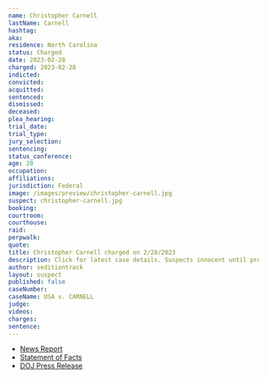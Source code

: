 ```yaml
---
name: Christopher Carnell
lastName: Carnell
hashtag: 
aka:
residence: North Carolina
status: Charged
date: 2023-02-28
charged: 2023-02-28
indicted:
convicted:
acquitted:
sentenced:
dismissed:
deceased:
plea_hearing:
trial_date:
trial_type:
jury_selection:
sentencing:
status_conference:
age: 20
occupation:
affiliations:
jurisdiction: Federal
image: /images/preview/christopher-carnell.jpg
suspect: christopher-carnell.jpg
booking:
courtroom:
courthouse:
raid:
perpwalk:
quote:
title: Christopher Carnell charged on 2/28/2023
description: Click for latest case details. Suspects innocent until proven guilty.
author: seditiontrack
layout: suspect
published: false
caseNumber: 
caseName: USA v. CARNELL
judge:
videos:
charges:
sentence:
---
```

- [News Report](https://www.wral.com/2-men-from-cary-raleigh-charged-in-jan-6-riot-at-us-capitol/20749986/)
- [Statement of Facts](https://www.justice.gov/usao-dc/press-release/file/1572296/download)
- [DOJ Press Release](https://www.justice.gov/usao-dc/pr/two-north-carolina-men-charged-obstructing-official-proceeding-during-january-6-capitol)
